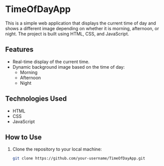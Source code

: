 # TimeOfDayApp

This is a simple web application that displays the current time of day and shows a different image depending on whether it is morning, afternoon, or night. The project is built using HTML, CSS, and JavaScript.

## Features

- Real-time display of the current time.
- Dynamic background image based on the time of day:
  - Morning
  - Afternoon
  - Night

## Technologies Used

- HTML
- CSS
- JavaScript

## How to Use

1. Clone the repository to your local machine:

   ```bash
   git clone https://github.com/your-username/TimeOfDayApp.git
